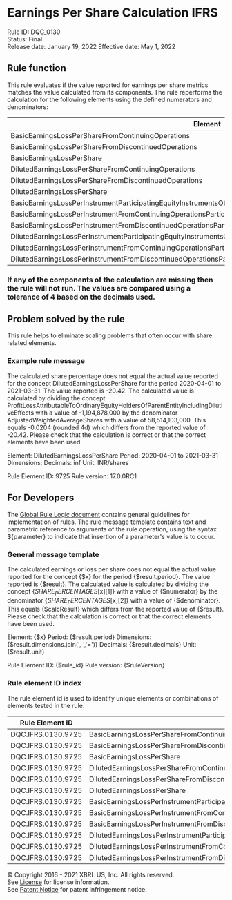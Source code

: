 # Earnings Per Share Calculation IFRS  
Rule ID: DQC_0130  
Status: Final  
Release date: January 19, 2022
Effective date: May 1, 2022  
  
## Rule function
This rule evaluates if the value reported for earnings per share metrics matches the value calculated from its components.  The rule reperforms the calculation for the following elements using the defined numerators and denominators:

|Element|Numerator|Denominator|
|--- |--- |--- |
|BasicEarningsLossPerShareFromContinuingOperations|ProfitLossFromContinuingOperationsAttributableToOrdinaryEquityHoldersOfParentEntity|WeightedAverageShares|
|BasicEarningsLossPerShareFromDiscontinuedOperations|ProfitLossFromDiscontinuedOperationsAttributableToOrdinaryEquityHoldersOfParentEntity|WeightedAverageShares|
|BasicEarningsLossPerShare|ProfitLossAttributableToOrdinaryEquityHoldersOfParentEntity|WeightedAverageShares|
|DilutedEarningsLossPerShareFromContinuingOperations|ProfitLossFromContinuingOperationsAttributableToOrdinaryEquityHoldersOfParentEntityIncludingDilutiveEffects|AdjustedWeightedAverageShares|
|DilutedEarningsLossPerShareFromDiscontinuedOperations|ProfitLossFromDiscontinuedOperationsAttributableToOrdinaryEquityHoldersOfParentEntityIncludingDilutiveEffects|AdjustedWeightedAverageShares|
|DilutedEarningsLossPerShare|ProfitLossAttributableToOrdinaryEquityHoldersOfParentEntityIncludingDilutiveEffects|AdjustedWeightedAverageShares|
|BasicEarningsLossPerInstrumentParticipatingEquityInstrumentsOtherThanOrdinaryShares|ProfitLossAttributableToParticipatingEquityInstrumentsOtherThanOrdinarySharesUsedInCalculatingBasicEarningsLossPerInstrument|WeightedAverageNumberOfInstrumentsUsedInCalculatingBasicEarningsLossPerInstrumentParticipatingEquityInstrumentsOtherThanOrdinaryShares|
|BasicEarningsLossPerInstrumentFromContinuingOperationsParticipatingEquityInstrumentsOtherThanOrdinaryShares|ProfitLossFromContinuingOperationsAttributableToParticipatingEquityInstrumentsOtherThanOrdinarySharesUsedInCalculatingBasicEarningsLossPerInstrument|WeightedAverageNumberOfInstrumentsUsedInCalculatingBasicEarningsLossPerInstrumentParticipatingEquityInstrumentsOtherThanOrdinaryShares|
|BasicEarningsLossPerInstrumentFromDiscontinuedOperationsParticipatingEquityInstrumentsOtherThanOrdinaryShares|ProfitLossFromDiscontinuedOperationsAttributableToParticipatingEquityInstrumentsOtherThanOrdinarySharesUsedInCalculatingBasicEarningsLossPerInstrument|WeightedAverageNumberOfInstrumentsUsedInCalculatingBasicEarningsLossPerInstrumentParticipatingEquityInstrumentsOtherThanOrdinaryShares|
|DilutedEarningsLossPerInstrumentParticipatingEquityInstrumentsOtherThanOrdinaryShares|ProfitLossAttributableToParticipatingEquityInstrumentsOtherThanOrdinarySharesUsedInCalculatingDilutedEarningsLossPerInstrument|WeightedAverageNumberOfInstrumentsUsedInCalculatingDilutedEarningsLossPerInstrumentParticipatingEquityInstrumentsOtherThanOrdinaryShares|
|DilutedEarningsLossPerInstrumentFromContinuingOperationsParticipatingEquityInstrumentsOtherThanOrdinaryShares|ProfitLossFromContinuingOperationsAttributableToParticipatingEquityInstrumentsOtherThanOrdinarySharesUsedInCalculatingDilutedEarningsLossPerInstrument|WeightedAverageNumberOfInstrumentsUsedInCalculatingDilutedEarningsLossPerInstrumentParticipatingEquityInstrumentsOtherThanOrdinaryShares|
|DilutedEarningsLossPerInstrumentFromDiscontinuedOperationsParticipatingEquityInstrumentsOtherThanOrdinaryShares|ProfitLossFromDiscontinuedOperationsAttributableToParticipatingEquityInstrumentsOtherThanOrdinarySharesUsedInCalculatingDilutedEarningsLossPerInstrument|WeightedAverageNumberOfInstrumentsUsedInCalculatingDilutedEarningsLossPerInstrumentParticipatingEquityInstrumentsOtherThanOrdinaryShares|

### If any of the components of the calculation are missing then the rule will not run. The values are compared using a tolerance of 4 based on the decimals used.

## Problem solved by the rule
This rule helps to eliminate scaling problems that often occur with share related elements. 

### Example rule message
The calculated share percentage does not equal the actual value reported for the concept DilutedEarningsLossPerShare for the period 2020-04-01 to 2021-03-31. The value reported is -20.42. The calculated value is calculated by dividing the concept ProfitLossAttributableToOrdinaryEquityHoldersOfParentEntityIncludingDilutiveEffects with a value of -1,194,878,000 by the denominator AdjustedWeightedAverageShares with a value of 58,514,103,000. This equals -0.0204 (rounded 4d) which differs from the reported value of -20.42. Please check that the calculation is correct or that the correct elements have been used.

Element: DilutedEarningsLossPerShare
Period: 2020-04-01 to 2021-03-31
Dimensions: 
Decimals: inf 
Unit: INR/shares

Rule Element ID: 9725
Rule version: 17.0.0RC1 

## For Developers  
The [Global Rule Logic document](https://github.com/DataQualityCommittee/dqc_us_rules/blob/master/docs/GlobalRuleLogic.md) contains general guidelines for implementation of rules. The rule message template contains text and parametric reference to arguments of the rule operation, using the syntax ${parameter} to indicate that insertion of a parameter's value is to occur.  
  
### General message template  
The calculated earnings or loss per share does not equal the actual value reported for the concept {$x} for the period {$result.period}. The value reported is {$result}. The calculated value is calculated by dividing the concept {$SHARE_PERCENTAGES[$x][1]} with a value of {$numerator}  by the denominator {$SHARE_PERCENTAGES[$x][2]} with a value of {$denominator}. This equals {$calcResult} which differs from the reported value of {$result}. Please check that the calculation is correct or that the correct elements have been used.

Element: {$x}
Period: {$result.period} 
Dimensions: {$result.dimensions.join(', ','=')}
Decimals: {$result.decimals}
Unit: {$result.unit}

Rule Element ID: {$rule_id}
Rule version: {$ruleVersion}

### Rule element ID index  
The rule element id is used to identify unique elements or combinations of elements tested in the rule.

|Rule Element ID|Elements|
|--- |--- |
|DQC.IFRS.0130.9725|BasicEarningsLossPerShareFromContinuingOperations|
|DQC.IFRS.0130.9725|BasicEarningsLossPerShareFromDiscontinuedOperations|
|DQC.IFRS.0130.9725|BasicEarningsLossPerShare|
|DQC.IFRS.0130.9725|DilutedEarningsLossPerShareFromContinuingOperations|
|DQC.IFRS.0130.9725|DilutedEarningsLossPerShareFromDiscontinuedOperations|
|DQC.IFRS.0130.9725|DilutedEarningsLossPerShare|
|DQC.IFRS.0130.9725|BasicEarningsLossPerInstrumentParticipatingEquityInstrumentsOtherThanOrdinaryShares|
|DQC.IFRS.0130.9725|BasicEarningsLossPerInstrumentFromContinuingOperationsParticipatingEquityInstrumentsOtherThanOrdinaryShares|
|DQC.IFRS.0130.9725|BasicEarningsLossPerInstrumentFromDiscontinuedOperationsParticipatingEquityInstrumentsOtherThanOrdinaryShares|
|DQC.IFRS.0130.9725|DilutedEarningsLossPerInstrumentParticipatingEquityInstrumentsOtherThanOrdinaryShares|
|DQC.IFRS.0130.9725|DilutedEarningsLossPerInstrumentFromContinuingOperationsParticipatingEquityInstrumentsOtherThanOrdinaryShares|
|DQC.IFRS.0130.9725|DilutedEarningsLossPerInstrumentFromDiscontinuedOperationsParticipatingEquityInstrumentsOtherThanOrdinaryShares|



© Copyright 2016 - 2021 XBRL US, Inc. All rights reserved.   
See [License](https://xbrl.us/dqc-license) for license information.  
See [Patent Notice](https://xbrl.us/dqc-patent) for patent infringement notice.  